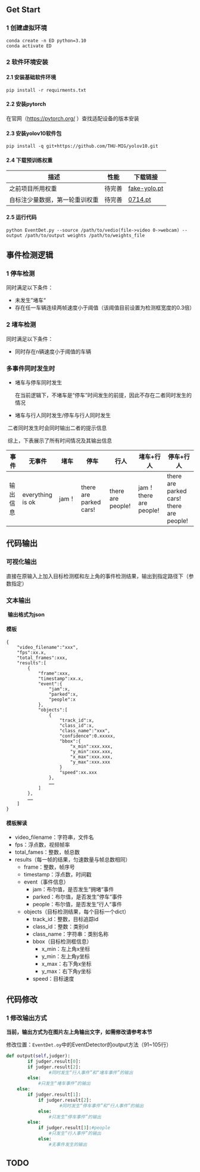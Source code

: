 ## Get Start

### 1 创建虚拟环境

```
conda create -n ED python=3.10
conda activate ED
```

### 2 软件环境安装

#### 2.1 安装基础软件环境

```
pip install -r requirments.txt
```

#### 2.2 安装pytorch

在官网（https://pytorch.org/ ）查找适配设备的版本安装

#### 2.3 安装yolov10软件包

```
pip install -q git+https://github.com/THU-MIG/yolov10.git
```

#### 2.4 下载预训练权重

| 描述                           | 性能   | 下载链接                                                     |
| ------------------------------ | ------ | ------------------------------------------------------------ |
| 之前项目所用权重               | 待完善 | [fake-yolo.pt](https://huggingface.co/bhsh0112/yolo_weights/resolve/main/fake-yolo.pt?download=true) |
| 自标注少量数据，第一轮重训权重 | 待完善 | [0714.pt](https://huggingface.co/bhsh0112/yolo_weights/resolve/main/0714.pt?download=true) |



#### 2.5 运行代码

```
python EventDet.py --source /path/to/vedio(file->video 0->webcam) --output /path/to/output weights /path/to/weights_file
```

## 事件检测逻辑

### 1 停车检测

同时满足以下条件：

- 未发生”堵车“
- 存在任一车辆连续两帧速度小于阈值（该阈值目前设置为检测框宽度的0.3倍）

### 2 堵车检测

同时满足以下条件：

- 同时存在n辆速度小于阈值的车辆

### 多事件同时发生时

- 堵车与停车同时发生

  在当前逻辑下，不堵车是“停车”时间发生的前提，因此不存在二者同时发生的情况

- 堵车与行人同时发生/停车与行人同时发生

​		二者同时发生时会同时输出二者的提示信息

​	综上，下表展示了所有时间情况及其输出信息

| 事件     | 无事件           | 堵车  | 停车                   | 行人              | 堵车+行人                    | 停车+行人                                     |
| -------- | ---------------- | ----- | ---------------------- | ----------------- | ---------------------------- | --------------------------------------------- |
| 输出信息 | everything is ok | jam！ | there are parked cars! | there are people! | jam！<br />there are people! | there are parked cars!<br />there are people! |

## 代码输出

### 可视化输出

​		直接在原输入上加入目标检测框和左上角的事件检测结果，输出到指定路径下（参数指定）

### 文本输出

​		**输出格式为json**

#### 模板

```
{
	"video_filename":"xxx",
	"fps":xx.x,
	"total_frames":xxx,
	"results":[
		{
			"frame":xxx,
			"timestamp":xx.x,
			"event":{
				"jam":x,
				"parked":x,
				"people":x
			},
			"objects":[
				{
					"track_id":x,
					"class_id":x,
					"class_name":"xxx",
					"confidence":0.xxxxx,
					"bbox":{
						"x_min":xxx.xxx,
						"y_min":xxx.xxx,
						"x_max":xxx.xxx,
						"y_max":xxx.xxx
					}
					"speed":xx.xxx
				},
				……
			]
		},
		……
	]
}
```

#### 模板解读

- video_filename：字符串，文件名
- fps：浮点数，视频帧率
- total_fames：整数，帧总数
- results（每一帧的结果，匀速数量与帧总数相同）
  - frame：整数，帧序号
  - timestamp：浮点数，时间戳
  - event（事件信息）
    - jam：布尔值，是否发生”拥堵“事件
    - parked：布尔值，是否发生”停车“事件
    - people：布尔值，是否发生”行人“事件
  - objects（目标检测结果，每个目标一个dict）
    - track_id：整数，目标追踪id
    - class_id：整数：类别id
    - class_name：字符串：类别名称
    - bbox（目标检测框信息）
      - x_min：左上角x坐标
      - y_min：左上角y坐标
      - x_max：右下角x坐标
      - y_max：右下角y坐标
    - speed：目标速度

## 代码修改

### 1 修改输出方式

​		**当前，输出方式为在图片左上角输出文字，如需修改请参考本节**

​		修改位置：`EventDet.oy`中的EventDetector的output方法（91~105行）

```python
def output(self,judger):
		if judger.result[0]:
        if judger.result[2]:
        		#同时发生“行人事件”和“堵车事件”的输出
        else:
          	#只发生“堵车事件”的输出
    else:
        if judger.result[1]:
            if judger.result[2]:
            		#同时发生“停车事件”和“行人事件”的输出
            else:
              	#只发生“停车事件”的输出
        else:
            if judger.result[3]:#people
                #只发生“行人事件”的输出
            else:
                #无事件发生的输出
```

## TODO

